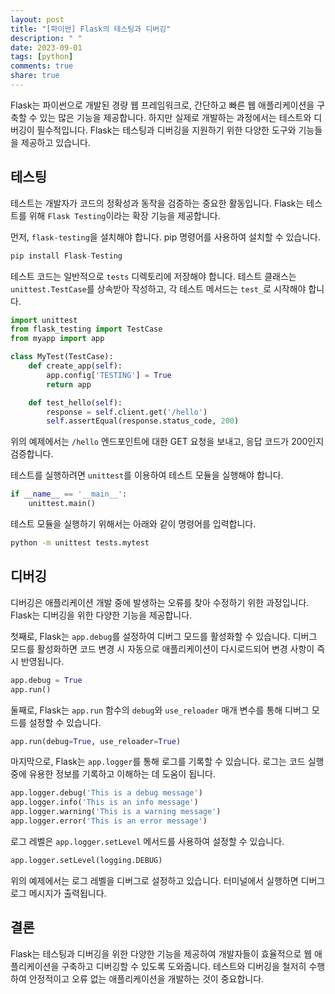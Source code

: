 ```yaml
---
layout: post
title: "[파이썬] Flask의 테스팅과 디버깅"
description: " "
date: 2023-09-01
tags: [python]
comments: true
share: true
---
```


Flask는 파이썬으로 개발된 경량 웹 프레임워크로, 간단하고 빠른 웹 애플리케이션을 구축할 수 있는 많은 기능을 제공합니다. 하지만 실제로 개발하는 과정에서는 테스트와 디버깅이 필수적입니다. Flask는 테스팅과 디버깅을 지원하기 위한 다양한 도구와 기능들을 제공하고 있습니다.

## 테스팅

테스트는 개발자가 코드의 정확성과 동작을 검증하는 중요한 활동입니다. Flask는 테스트를 위해 `Flask Testing`이라는 확장 기능을 제공합니다.

먼저, `flask-testing`을 설치해야 합니다. pip 명령어를 사용하여 설치할 수 있습니다.

``` python
pip install Flask-Testing
```

테스트 코드는 일반적으로 `tests` 디렉토리에 저장해야 합니다. 테스트 클래스는 `unittest.TestCase`를 상속받아 작성하고, 각 테스트 메서드는 `test_`로 시작해야 합니다.

``` python
import unittest
from flask_testing import TestCase
from myapp import app

class MyTest(TestCase):
    def create_app(self):
        app.config['TESTING'] = True
        return app

    def test_hello(self):
        response = self.client.get('/hello')
        self.assertEqual(response.status_code, 200)
```

위의 예제에서는 `/hello` 엔드포인트에 대한 GET 요청을 보내고, 응답 코드가 200인지 검증합니다.

테스트를 실행하려면 `unittest`를 이용하여 테스트 모듈을 실행해야 합니다.

``` python
if __name__ == '__main__':
    unittest.main()
```

테스트 모듈을 실행하기 위해서는 아래와 같이 명령어를 입력합니다.

``` bash
python -m unittest tests.mytest
```

## 디버깅

디버깅은 애플리케이션 개발 중에 발생하는 오류를 찾아 수정하기 위한 과정입니다. Flask는 디버깅을 위한 다양한 기능을 제공합니다.

첫째로, Flask는 `app.debug`를 설정하여 디버그 모드를 활성화할 수 있습니다. 디버그 모드를 활성화하면 코드 변경 시 자동으로 애플리케이션이 다시로드되어 변경 사항이 즉시 반영됩니다.

``` python
app.debug = True
app.run()
```

둘째로, Flask는 `app.run` 함수의 `debug`와 `use_reloader` 매개 변수를 통해 디버그 모드를 설정할 수 있습니다.

``` python
app.run(debug=True, use_reloader=True)
```

마지막으로, Flask는 `app.logger`를 통해 로그를 기록할 수 있습니다. 로그는 코드 실행 중에 유용한 정보를 기록하고 이해하는 데 도움이 됩니다.

``` python
app.logger.debug('This is a debug message')
app.logger.info('This is an info message')
app.logger.warning('This is a warning message')
app.logger.error('This is an error message')
```

로그 레벨은 `app.logger.setLevel` 메서드를 사용하여 설정할 수 있습니다.

``` python
app.logger.setLevel(logging.DEBUG)
```

위의 예제에서는 로그 레벨을 디버그로 설정하고 있습니다. 터미널에서 실행하면 디버그 로그 메시지가 출력됩니다.

## 결론

Flask는 테스팅과 디버깅을 위한 다양한 기능을 제공하여 개발자들이 효율적으로 웹 애플리케이션을 구축하고 디버깅할 수 있도록 도와줍니다. 테스트와 디버깅을 철저히 수행하여 안정적이고 오류 없는 애플리케이션을 개발하는 것이 중요합니다.